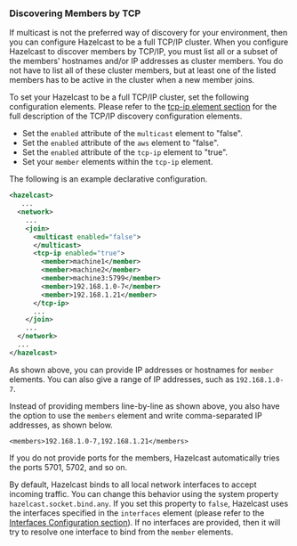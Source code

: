 

### Discovering Members by TCP

If multicast is not the preferred way of discovery for your environment, then you can configure Hazelcast to be a full TCP/IP cluster. When you configure Hazelcast to discover members by TCP/IP, you must list all or a subset of the members' hostnames and/or IP addresses as cluster members. You do not have to list all of these cluster members, but at least one of the listed members has to be active in the cluster when a new member joins.

To set your Hazelcast to be a full TCP/IP cluster, set the following configuration elements. Please refer to the [tcp-ip element section](#tcp-ip-element) for the full description of the TCP/IP discovery configuration elements.

- Set the `enabled` attribute of the `multicast` element to "false".
- Set the `enabled` attribute of the `aws` element to "false".
- Set the `enabled` attribute of the `tcp-ip` element to "true".
- Set your `member` elements within the `tcp-ip` element.

The following is an example declarative configuration.

```xml
<hazelcast>
   ...
  <network>
    ...
    <join>
      <multicast enabled="false">
      </multicast>
      <tcp-ip enabled="true">
        <member>machine1</member>
        <member>machine2</member>
        <member>machine3:5799</member>
        <member>192.168.1.0-7</member>
        <member>192.168.1.21</member>
      </tcp-ip>
      ...
    </join>
    ...
  </network>
  ...
</hazelcast>
```

As shown above, you can provide IP addresses or hostnames for `member` elements. You can also give a range of IP addresses, such as `192.168.1.0-7`.

Instead of providing members line-by-line as shown above, you also have the option to use the `members` element and write comma-separated IP addresses, as shown below.

`<members>192.168.1.0-7,192.168.1.21</members>`

If you do not provide ports for the members, Hazelcast automatically tries the ports 5701, 5702, and so on.

By default, Hazelcast binds to all local network interfaces to accept incoming traffic. You can change this behavior using the system property `hazelcast.socket.bind.any`. If you set this property to `false`, Hazelcast uses the interfaces specified in the `interfaces` element (please refer to the [Interfaces Configuration section](#interfaces)). If no interfaces are provided, then it will try to resolve one interface to bind from the `member` elements.


